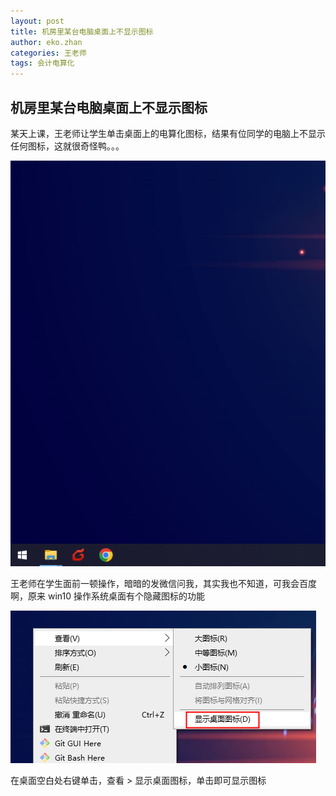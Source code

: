 ```yaml
---
layout: post
title: 机房里某台电脑桌面上不显示图标
author: eko.zhan
categories: 王老师
tags: 会计电算化
---
```



## 机房里某台电脑桌面上不显示图标


某天上课，王老师让学生单击桌面上的电算化图标，结果有位同学的电脑上不显示任何图标，这就很奇怪鸭。。。

![desktop](/assets/images/wsxdream/2022-09-21-wsxdream-desktop.png)

王老师在学生面前一顿操作，暗暗的发微信问我，其实我也不知道，可我会百度啊，原来 win10 操作系统桌面有个隐藏图标的功能

![desktop](/assets/images/wsxdream/2022-09-21-wsxdream-desktop-2.png)

在桌面空白处右键单击，查看 > 显示桌面图标，单击即可显示图标
